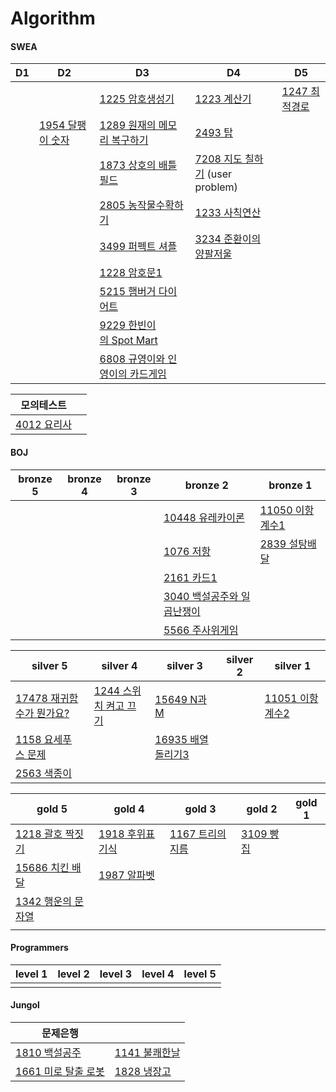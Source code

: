 # Algorithm

#### SWEA

| D1   | D2                                                           | D3                                                           | D4                                                           | D5                                                           |
| ---- | ------------------------------------------------------------ | ------------------------------------------------------------ | ------------------------------------------------------------ | ------------------------------------------------------------ |
|      |                                                              | <a href="https://github.com/dlguswjd0258/Algorithm/tree/main/SWEA/D3/S1225_암호생성기.java">1225 암호생성기</a> | <a href="https://github.com/dlguswjd0258/Algorithm/tree/main/SWEA/D4/S1223_계산기.java">1223 계산기</a> | <a href="https://github.com/dlguswjd0258/Algorithm/tree/main/SWEA/D5/S1247_최적경로.java">1247 최적경로</a> |
|      | <a href="https://github.com/dlguswjd0258/Algorithm/tree/main/SWEA/D2/S1954_달팽이숫자.java">1954 달팽이 숫자</a> | <a href="https://github.com/dlguswjd0258/Algorithm/tree/main/SWEA/D3/S1289_원재의메모리복구하기.java">1289 원재의 메모리 복구하기</a> | <a href="https://github.com/dlguswjd0258/Algorithm/tree/main/SWEA/D4/S2493_탑.java">2493 탑</a> |                                                              |
|      |                                                              | <a href="https://github.com/dlguswjd0258/Algorithm/tree/main/SWEA/D3/S1873_상호의배틀필드.java">1873 상호의 배틀필드</a> | <a href="https://github.com/dlguswjd0258/Algorithm/tree/main/SWEA/D4/S7208_지도칠하기.java">7208 지도 칠하기</a> (user problem) |                                                              |
|      |                                                              | <a href="https://github.com/dlguswjd0258/Algorithm/tree/main/SWEA/D3/S2805_농작물수확하기.java">2805 농작물수확하기</a> | <a href="https://github.com/dlguswjd0258/Algorithm/tree/main/SWEA/D4/S1233_사칙연산.java">1233 사칙연산</a> |                                                              |
|      |                                                              | <a href="https://github.com/dlguswjd0258/Algorithm/tree/main/SWEA/D3/S3499_퍼펙트셔플.java">3499 퍼펙트 셔플</a> | <a href="https://github.com/dlguswjd0258/Algorithm/tree/main/SWEA/D4/S3234_준환이의양팔저울.java">3234 준환이의 양팔저울</a> |                                                              |
|      |                                                              | <a href="https://github.com/dlguswjd0258/Algorithm/tree/main/SWEA/D3/S1228_암호문1.java">1228 암호문1</a> |                                                              |                                                              |
|      |                                                              | <a href="https://github.com/dlguswjd0258/Algorithm/tree/main/SWEA/D3/S5215_햄버거다이어트.java">5215 햄버거 다이어트</a> |                                                              |                                                              |
|      |                                                              | <a href="https://github.com/dlguswjd0258/Algorithm/tree/main/SWEA/D3/S9229_한빈이의SpotMart.java">9229 한빈이의 Spot Mart</a> |                                                              |                                                              |
|      |                                                              | <a href="https://github.com/dlguswjd0258/Algorithm/tree/main/SWEA/D3/S6808_규영이와인영이의카드게임.java">6808 규영이와 인영이의 카드게임</a> |                                                              |                                                              |

| 모의테스트                                                   |      |
| ------------------------------------------------------------ | ---- |
| <a href="https://github.com/dlguswjd0258/Algorithm/tree/main/SWEA/MockTest/S4012_요리사.java">4012 요리사</a> |      |





#### BOJ

| bronze 5 | bronze 4 | bronze 3 | bronze 2                                                     | bronze 1                                                     |
| -------- | -------- | -------- | ------------------------------------------------------------ | ------------------------------------------------------------ |
|          |          |          | <a href="https://github.com/dlguswjd0258/Algorithm/tree/main/BOJ/bronze2/B10448_유레카이론.java">10448 유레카이론</a> | <a href="https://github.com/dlguswjd0258/Algorithm/tree/main/BOJ/bronze1/B11050_이항계수1.java">11050 이항계수1</a> |
|          |          |          | <a href="https://github.com/dlguswjd0258/Algorithm/tree/main/BOJ/bronze2/B1076_저항.java">1076 저항</a> | <a href="https://github.com/dlguswjd0258/Algorithm/tree/main/BOJ/bronze1/B2839_설탕배달.java">2839 설탕배달</a> |
|          |          |          | <a href="https://github.com/dlguswjd0258/Algorithm/tree/main/BOJ/bronze2/B2161_카드1.java">2161 카드1</a> |                                                              |
|          |          |          | <a href="https://github.com/dlguswjd0258/Algorithm/tree/main/BOJ/bronze2/B3040_백설공주와일곱난쟁이.java">3040 백설공주와 일곱난쟁이</a> |                                                              |
|          |          |          | <a href="https://github.com/dlguswjd0258/Algorithm/tree/main/BOJ/bronze2/B5566_주사위게임.java">5566 주사위게임</a> |                                                              |

| silver 5                                                     | silver 4                                                     | silver 3                                                     | silver 2 | silver 1                                                     |
| ------------------------------------------------------------ | ------------------------------------------------------------ | ------------------------------------------------------------ | -------- | ------------------------------------------------------------ |
| <a href="https://github.com/dlguswjd0258/Algorithm/tree/main/BOJ/silver5/B17478_재귀함수가뭔가요.java">17478 재귀함수가 뭔가요?</a> | <a href="https://github.com/dlguswjd0258/Algorithm/tree/main/BOJ/silver4/B1244_스위치켜고끄기.java">1244 스위치 켜고 끄기</a> | <a href="https://github.com/dlguswjd0258/Algorithm/tree/main/BOJ/silver3/B15649_N과M.java">15649 N과M</a> |          | <a href="https://github.com/dlguswjd0258/Algorithm/tree/main/BOJ/silver1/B11051_이항계수2.java">11051 이항계수2</a> |
| <a href="https://github.com/dlguswjd0258/Algorithm/tree/main/BOJ/silver5/B1158_요세푸스문제.java">1158 요세푸스 문제</a> |                                                              | <a href="https://github.com/dlguswjd0258/Algorithm/tree/main/BOJ/silver3/B16935_배열돌리기3.java">16935 배열 돌리기3</a> |          |                                                              |
| <a href="https://github.com/dlguswjd0258/Algorithm/tree/main/BOJ/silver5/B2563_색종이.java">2563 색종이</a> |                                                              |                                                              |          |                                                              |

| gold 5                                                       | gold 4                                                       | gold 3                                                       | gold 2                                                       | gold 1 |
| ------------------------------------------------------------ | ------------------------------------------------------------ | ------------------------------------------------------------ | ------------------------------------------------------------ | ------ |
| <a href="https://github.com/dlguswjd0258/Algorithm/tree/main/BOJ/gold5/B1218_괄호짝짓기.java">1218 괄호 짝짓기</a> | <a href="https://github.com/dlguswjd0258/Algorithm/tree/main/BOJ/gold4/B1918_후위표기식.java">1918 후위표기식</a> | <a href="https://github.com/dlguswjd0258/Algorithm/tree/main/BOJ/gold3/B1167_트리의지름.java">1167 트리의지름</a> | <a href="https://github.com/dlguswjd0258/Algorithm/tree/main/BOJ/gold2/B3109_빵집.java">3109 빵집</a> |        |
| <a href="https://github.com/dlguswjd0258/Algorithm/tree/main/BOJ/gold5/B15686_치킨배달.java">15686 치킨 배달</a> | <a href="https://github.com/dlguswjd0258/Algorithm/tree/main/BOJ/gold4/B1987_알파벳.java">1987 알파벳</a> |                                                              |                                                              |        |
| <a href="https://github.com/dlguswjd0258/Algorithm/tree/main/BOJ/gold5/B1342_행운의문자열.java">1342 행운의 문자열</a> |                                                              |                                                              |                                                              |        |
|                                                              |                                                              |                                                              |                                                              |        |





#### Programmers

| level 1 | level 2 | level 3 | level 4 | level 5 |
| ------- | ------- | ------- | ------- | ------- |
|         |         |         |         |         |





#### Jungol

| 문제은행                                                     |                                                              |
| ------------------------------------------------------------ | ------------------------------------------------------------ |
| <a href="https://github.com/dlguswjd0258/Algorithm/tree/main/Jungol/J1810_백설공주.java">1810 백설공주</a> | <a href="https://github.com/dlguswjd0258/Algorithm/tree/main/Jungol/J1141_불쾌한날.java">1141 불쾌한날</a> |
| <a href="https://github.com/dlguswjd0258/Algorithm/tree/main/Jungol/J1661_미로탈출로봇.java">1661 미로 탈출 로봇</a> | <a href="https://github.com/dlguswjd0258/Algorithm/tree/main/Jungol/J1828_냉장고.java">1828 냉장고</a> |



